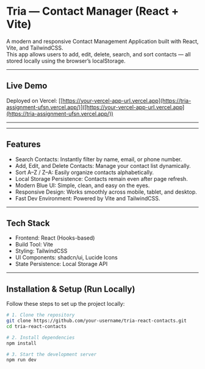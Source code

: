 # Tria — Contact Manager (React + Vite)

A modern and responsive Contact Management Application built with React, Vite, and TailwindCSS.  
This app allows users to add, edit, delete, search, and sort contacts — all stored locally using the browser’s localStorage.

---

## Live Demo
Deployed on Vercel: [[https://your-vercel-app-url.vercel.app](https://tria-assignment-ufsn.vercel.app/)]([https://your-vercel-app-url.vercel.app](https://tria-assignment-ufsn.vercel.app/))

---


---

## Features
- Search Contacts: Instantly filter by name, email, or phone number.  
- Add, Edit, and Delete Contacts: Manage your contact list dynamically.  
- Sort A–Z / Z–A: Easily organize contacts alphabetically.  
- Local Storage Persistence: Contacts remain even after page refresh.  
- Modern Blue UI: Simple, clean, and easy on the eyes.  
- Responsive Design: Works smoothly across mobile, tablet, and desktop.  
- Fast Dev Environment: Powered by Vite and TailwindCSS.

---

## Tech Stack
- Frontend: React (Hooks-based)
- Build Tool: Vite
- Styling: TailwindCSS
- UI Components: shadcn/ui, Lucide Icons
- State Persistence: Local Storage API

---

## Installation & Setup (Run Locally)

Follow these steps to set up the project locally:

```bash
# 1. Clone the repository
git clone https://github.com/your-username/tria-react-contacts.git
cd tria-react-contacts

# 2. Install dependencies
npm install

# 3. Start the development server
npm run dev

